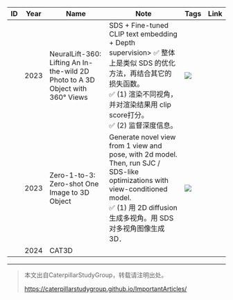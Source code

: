 |ID|Year|Name|Note|Tags|Link|
|---|---|---|---|---|---|
||2023|NeuralLift-360: Lifting An In-the-wild 2D Photo to A 3D Object with 360° Views|SDS + Fine-tuned CLIP text embedding + Depth supervision> &#x2705; 整体上是类似 SDS 的优化方法，再结合其它的损失函数。<br> &#x2705; (1) 渲染不同视角，并对渲染结果用 clip score打分。<br> &#x2705; (2) 监督深度信息。    |![](../../assets/D3-43.png) |
||2023|Zero-1-to-3: Zero-shot One Image to 3D Object|Generate novel view from 1 view and pose, with 2d model. <br> Then, run SJC / SDS-like optimizations with view-conditioned model. <br> &#x2705; (1) 用 2D diffusion 生成多视角。用 SDS 对多视角图像生成3D．   |![](../../assets/D3-44.png) |
||2024|CAT3D|

---------------------------------------
> 本文出自CaterpillarStudyGroup，转载请注明出处。
>
> https://caterpillarstudygroup.github.io/ImportantArticles/